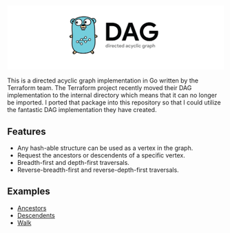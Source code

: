 ![](assets/banner.png)

This is a directed acyclic graph implementation in Go written by the Terraform team. The Terraform project recently moved their DAG implementation to the internal directory which means that it can no longer be imported. I ported that package into this repository so that I could utilize the fantastic DAG implementation they have created.

## Features
* Any hash-able structure can be used as a vertex in the graph.
* Request the ancestors or descendents of a specific vertex.
* Breadth-first and depth-first traversals.
* Reverse-breadth-first and reverse-depth-first traversals.

## Examples
* [Ancestors](examples/ancestors_test.go)
* [Descendents](examples/descendents_test.go)
* [Walk](examples/walk_test.go)